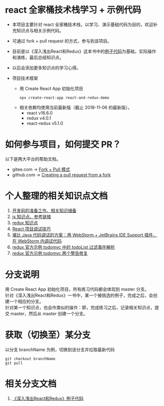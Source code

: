 # react 全家桶技术栈学习 + 示例代码
* 本项目主要针对 react 全家桶技术栈，以学习、演示基础代码为目的，欢迎补充知识点与相关示例代码。
* 可通过 fork + pull request 的方式，参与到该项目。
* 目前是以《深入浅出React和Redux》这本书中的[例子代码](https://github.com/mocheng/react-and-redux)为基础，实际操作和演练，最后总结知识点。
* 以后会添加更多知识点的学习心得。

* 项目技术框架
    * 用 Create React App 初始化项目
        ```
        npx create-react-app react-and-redux-demo
        ```
    * 相关依赖均使用当前最新版（截止 2018-11-06 的最新版）。
        * react v16.6.0
        * redux v4.0.1
        * react-redux v5.1.0

# 如何参与项目，如何提交 PR？
以下是两大平台的帮助文档。
* gitee.com  -> [Fork + Pull 模式 ](https://gitee.com/help/articles/4128)
* github.com -> [Creating a pull request from a fork](https://help.github.com/articles/creating-a-pull-request-from-a-fork/)

# 个人整理的相关知识点文档
1. [开发前的准备工作、相关知识储备](./doc/prepare.md)
1. [js 知识点、参考链接](./doc/js.md)
1. [redux 知识点](./doc/redux.md)
1. [React 项目调试技巧](./doc/debug.md)
1. [堪比 Java 代码调试的方案：用 WebStorm + JetBrains IDE Support 插件，在 WebStorm 内调试代码](./doc/JetBrainsIDESupport.md)
1. [redux 官方示例 todomvc 中的 todoList 过滤事件解析](./doc/examplesTodomvcGetVisibleTodos.md)
1. [redux 官方示例 todomvc 两个警告修复](./doc/examplesTodomvcWarningsFixed.md)

# 分支说明
用 Create React App 初始化项目，所有练习代码都会体现到 master 分支。  
针对《深入浅出React和Redux》一书中，某一个被挑选的例子，完成之后，会创建一个相应的分支。  
针对某一个知识点，也会作类似的操作：即，完成练习之后，记录相关知识点，提交 master，然后从 master 创建一个分支。  

# 获取（切换至）某分支
以分支 branchName 为例，切换到该分支并拉取最新代码
```
git checkout branchName
git pull
```

# 相关分支文档
1. [《深入浅出React和Redux》例子代码](./doc/reactAndReduxBook.md)
